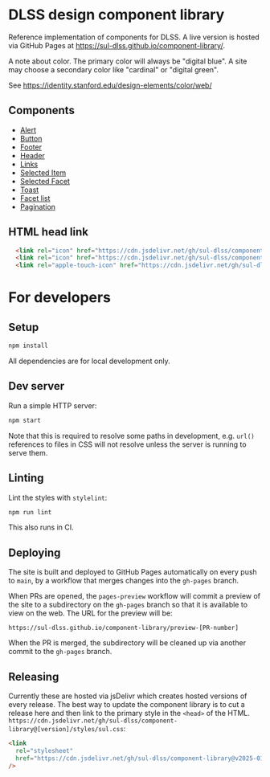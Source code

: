 # DLSS design component library

Reference implementation of components for DLSS. A live version is hosted via
GitHub Pages at <https://sul-dlss.github.io/component-library/>.

A note about color. The primary color will always be "digital blue". A site may
choose a secondary color like "cardinal" or "digital green".

See <https://identity.stanford.edu/design-elements/color/web/>

## Components

- [Alert](alerts/)
- [Button](button/)
- [Footer](footer/)
- [Header](header/)
- [Links](links/)
- [Selected Item](selected_item/)
- [Selected Facet](selected_facet/)
- [Toast](toast/)
- [Facet list](facets/)
- [Pagination](pagination/)

## HTML head link

```html
  <link rel="icon" href="https://cdn.jsdelivr.net/gh/sul-dlss/component-library@v2025-01-24/styles/icon.png" type="image/png">
  <link rel="icon" href="https://cdn.jsdelivr.net/gh/sul-dlss/component-library@v2025-01-24/styles/icon.svg" type="image/svg+xml">
  <link rel="apple-touch-icon" href="https://cdn.jsdelivr.net/gh/sul-dlss/component-library@v2025-01-24/styles/icon.png">
```

# For developers

## Setup

```sh
npm install
```

All dependencies are for local development only.

## Dev server

Run a simple HTTP server:

```sh
npm start
```

Note that this is required to resolve some paths in development, e.g. `url()` references to files in CSS will not resolve unless the server is running to serve them.

## Linting

Lint the styles with `stylelint`:

```sh
npm run lint
```

This also runs in CI.

## Deploying

The site is built and deployed to GitHub Pages automatically on every push to
`main`, by a workflow that merges changes into the `gh-pages` branch.

When PRs are opened, the `pages-preview` workflow will commit a preview of the
site to a subdirectory on the `gh-pages` branch so that it is available to
view on the web. The URL for the preview will be:

```
https://sul-dlss.github.io/component-library/preview-[PR-number]
```

When the PR is merged, the subdirectory will be cleaned up via another commit
to the `gh-pages` branch.

## Releasing

Currently these are hosted via jsDelivr which creates hosted versions of every release. The best way to update the component library is to cut a release here and then link to the primary style in the `<head>` of the HTML. `https://cdn.jsdelivr.net/gh/sul-dlss/component-library@[version]/styles/sul.css`:

```html
<link
  rel="stylesheet"
  href="https://cdn.jsdelivr.net/gh/sul-dlss/component-library@v2025-01-24/styles/sul.css"
/>
```
